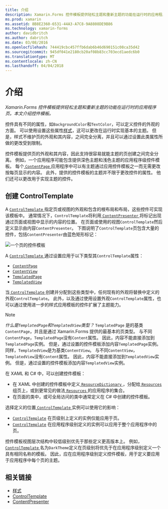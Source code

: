 ```yaml
---
title: 介绍
description: Xamarin.Forms 控件模板提供轻松主题和重新主题的功能在运行时的应用程序页。 本文介绍控件模板。
ms.prod: xamarin
ms.assetid: 8B8E2360-6531-44A3-A7C8-9A8808DE9B86
ms.technology: xamarin-forms
author: davidbritch
ms.author: dabritch
ms.date: 03/08/2016
ms.openlocfilehash: 744419cbc457ffb6dab6b46d690151c08ca35d42
ms.sourcegitcommit: 945df041e2180cb20af08b83cc703ecd1aedc6b0
ms.translationtype: MT
ms.contentlocale: zh-CN
ms.lasthandoff: 04/04/2018
---
```

# <a name="introduction"></a>介绍

_Xamarin.Forms 控件模板提供轻松主题和重新主题的功能在运行时的应用程序页。本文介绍控件模板。_

控件具有不同的属性，如`BackgroundColor`和`TextColor`，可以定义控件的外观的方面。 可以使用设置这些属性[样式](~/xamarin-forms/user-interface/styles/index.md)，这可以更改在运行时实现基本的主题。 但是，样式不维护页的外观和其内容，之间完全分离，并且可以通过设置此类属性所做的更改受到限制。

控件模板提供页的外观和其内容，因此支持很容易就能主题的页创建之间完全分离。 例如，一个应用程序可能包含提供深色主题和浅色主题的应用程序级控件模板。 每个[ `ContentPage` ](https://developer.xamarin.com/api/type/Xamarin.Forms.ContentPage/)应用程序中可以有主题通过应用控件模板之一而无需更改按每页显示的内容。 此外，提供的控件模板的主题并不限于更改控件的属性。 他们还可以更改用于实现主题的控件。

## <a name="creating-a-controltemplate"></a>创建 ControlTemplate

A [ `ControlTemplate` ](https://developer.xamarin.com/api/type/Xamarin.Forms.ControlTemplate/)指定页或视图的外观和包含的根布局和布局，这些控件可实现该模板中。 通常情况下，`ControlTemplate`将利用[ `ContentPresenter` ](https://developer.xamarin.com/api/type/Xamarin.Forms.ContentPresenter/)将标记出现通过页面或视图中显示的内容的位置。 在页面或使用的视图`ControlTemplate`然后定义显示由内容`ContentPresenter`。 下图说明了`ControlTemplate`页包含大量的控件，包括`ContentPresenter`由蓝色矩形标记：

![](introduction-images/control-template.png "一个页的控件模板")

A [ `ControlTemplate` ](https://developer.xamarin.com/api/type/Xamarin.Forms.ControlTemplate/)通过设置应用于以下类型其`ControlTemplate`属性：

- [`ContentPage`](https://developer.xamarin.com/api/type/Xamarin.Forms.ContentPage/)
- [`ContentView`](https://developer.xamarin.com/api/type/Xamarin.Forms.ContentView/)
- [`TemplatedPage`](https://developer.xamarin.com/api/type/Xamarin.Forms.TemplatedPage/)
- [`TemplatedView`](https://developer.xamarin.com/api/type/Xamarin.Forms.TemplatedView/)

当[ `ControlTemplate` ](https://developer.xamarin.com/api/type/Xamarin.Forms.ControlTemplate/)创建并分配到这些类型中，任何现有的外观将替换中定义的外观`ControlTemplate`。 此外，以及通过使用设置外观`ControlTemplate`属性，也可以通过使用进一步的样式应用模板的控件扩展了主题能力。

> [!NOTE]
>  *什么是`TemplatedPage`和`TemplatedView`类型？* `TemplatedPage` 是的基类`ContentPage`，并且是通过 Xamarin.Forms 提供的最基本的页类型。 与不同`ContentPage`，`TemplatedPage`没有`Content`属性。 因此，内容不能直接添加到`TemplatedPage`实例。 但是，通过设置的控件模板添加内容`TemplatedPage`实例。 同样，`TemplatedView`是为基类`ContentView`。 与不同`ContentView`，`TemplatedView`没有`Content`属性。 因此，内容不能直接添加到`TemplatedView`实例。 但是，通过设置的控件模板添加内容`TemplatedView`实例。

在 XAML 和 C# 中，可以创建控件模板：

- 在 XAML 中创建的控件模板中定义[ `ResourceDictionary` ](https://developer.xamarin.com/api/type/Xamarin.Forms.ResourceDictionary/) ，分配给[ `Resources` ](https://developer.xamarin.com/api/property/Xamarin.Forms.VisualElement.Resources/)组页上，或到更常见的做法[ `Resources` ](https://developer.xamarin.com/api/property/Xamarin.Forms.Application.Resources/)的应用程序的集合。
- 在页面的类中，或可全局访问的类中通常定义在 C# 中创建的控件模板。

选择定义的位置[ `ControlTemplate` ](https://developer.xamarin.com/api/type/Xamarin.Forms.ControlTemplate/)实例可以使用它的影响：

- [`ControlTemplate`](https://developer.xamarin.com/api/type/Xamarin.Forms.ControlTemplate/) 在页级别上定义的实例仅能应用于页。
- [`ControlTemplate`](https://developer.xamarin.com/api/type/Xamarin.Forms.ControlTemplate/) 在应用程序级别定义的实例可以应用于整个应用程序中的页。

控件模板视图层次结构中较低级别优先于那些定义更高版本上。 例如， [ `ControlTemplate` ](https://developer.xamarin.com/api/type/Xamarin.Forms.ControlTemplate/)名为`DarkTheme`定义在页级别将优先于在应用程序级别定义一个具有相同名称的模板。 因此，应在应用程序级别定义控件模板，用于定义要应用于应用程序中每个页的主题。


## <a name="related-links"></a>相关链接

- [样式](~/xamarin-forms/user-interface/styles/index.md)
- [ControlTemplate](https://developer.xamarin.com/api/type/Xamarin.Forms.ControlTemplate/)
- [ContentPresenter](https://developer.xamarin.com/api/type/Xamarin.Forms.ContentPresenter/)
